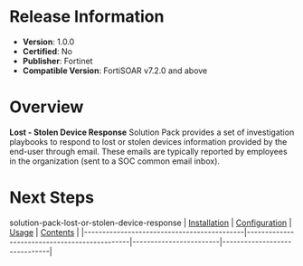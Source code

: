 # Release Information

- **Version**:  1.0.0 
- **Certified**: No 
- **Publisher**: Fortinet 
- **Compatible Version**: FortiSOAR v7.2.0 and above

# Overview

**Lost - Stolen Device Response** Solution Pack provides a set of investigation playbooks to respond to lost or stolen devices information provided by the end-user through email. These emails are typically reported by employees in the organization (sent to a SOC common email inbox).

# Next Steps
solution-pack-lost-or-stolen-device-response
| [Installation](https://github.com/fortinet-fortisoar/solution-pack-soc-simulator/blob/develop/docs/setup.md#installation) | [Configuration](https://github.com/fortinet-fortisoar/solution-pack-soc-simulator/blob/develop/docs/setup.md#configuration) | [Usage](https://github.com/fortinet-fortisoar/solution-pack-soc-simulator/blob/develop/docs/usage.md) | [Contents](https://github.com/fortinet-fortisoar/solution-pack-soc-simulator/blob/develop/docs/contents.md) |
|--------------------------------------------|----------------------------------------------|------------------------|------------------------------|